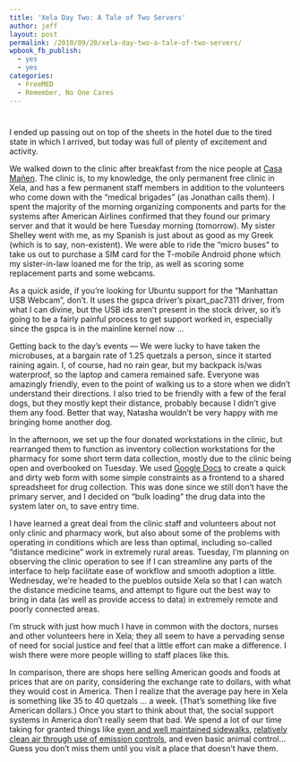 ```yaml
---
title: 'Xela Day Two: A Tale of Two Servers'
author: jeff
layout: post
permalink: /2010/09/20/xela-day-two-a-tale-of-two-servers/
wpbook_fb_publish:
  - yes
  - yes
categories:
  - FreeMED
  - Remember, No One Cares
---
```

# 

I ended up passing out on top of the sheets in the hotel due to the tired state in which I arrived, but today was full of plenty of excitement and activity.

We walked down to the clinic after breakfast from the nice people at [Casa Mañen][1]. The clinic is, to my knowledge, the only permanent free clinic in Xela, and has a few permanent staff members in addition to the volunteers who come down with the “medical brigades” (as Jonathan calls them). I spent the majority of the morning organizing components and parts for the systems after American Airlines confirmed that they found our primary server and that it would be here Tuesday morning (tomorrow). My sister Shelley went with me, as my Spanish is just about as good as my Greek (which is to say, non-existent). We were able to ride the “micro buses” to take us out to purchase a SIM card for the T-mobile Android phone which my sister-in-law loaned me for the trip, as well as scoring some replacement parts and some webcams.

 [1]: http://www.comeseeit.com/

As a quick aside, if you’re looking for Ubuntu support for the “Manhattan USB Webcam”, don’t. It uses the gspca driver’s pixart_pac7311 driver, from what I can divine, but the USB ids aren’t present in the stock driver, so it’s going to be a fairly painful process to get support worked in, especially since the gspca is in the mainline kernel now …

Getting back to the day’s events — We were lucky to have taken the microbuses, at a bargain rate of 1.25 quetzals a person, since it started raining again. I, of course, had no rain gear, but my backpack is/was waterproof, so the laptop and camera remained safe. Everyone was amazingly friendly, even to the point of walking us to a store when we didn’t understand their directions. I also tried to be friendly with a few of the feral dogs, but they mostly kept their distance, probably because I didn’t give them any food. Better that way, Natasha wouldn’t be very happy with me bringing home another dog.

In the afternoon, we set up the four donated workstations in the clinic, but rearranged them to function as inventory collection workstations for the pharmacy for some short term data collection, mostly due to the clinic being open and overbooked on Tuesday. We used [Google Docs][2] to create a quick and dirty web form with some simple constraints as a frontend to a shared spreadsheet for drug collection. This was done since we still don’t have the primary server, and I decided on “bulk loading” the drug data into the system later on, to save entry time.

 [2]: http://docs.google.com/

I have learned a great deal from the clinic staff and volunteers about not only clinic and pharmacy work, but also about some of the problems with operating in conditions which are less than optimal, including so-called “distance medicine” work in extremely rural areas. Tuesday, I’m planning on observing the clinic operation to see if I can streamline any parts of the interface to help facilitate ease of workflow and smooth adoption a little. Wednesday, we’re headed to the pueblos outside Xela so that I can watch the distance medicine teams, and attempt to figure out the best way to bring in data (as well as provide access to data) in extremely remote and poorly connected areas.

I’m struck with just how much I have in common with the doctors, nurses and other volunteers here in Xela; they all seem to have a pervading sense of need for social justice and feel that a little effort can make a difference. I wish there were more people willing to staff places like this.

In comparison, there are shops here selling American goods and foods at prices that are on parity, considering the exchange rate to dollars, with what they would cost in America. Then I realize that the average pay here in Xela is something like 35 to 40 quetzals … a week. (That’s something like five American dollars.) Once you start to think about that, the social support systems in America don’t really seem that bad. We spend a lot of our time taking for granted things like [even and well maintained sidewalks][3], [relatively clean air through use of emission controls][4], and even basic animal control… Guess you don’t miss them until you visit a place that doesn’t have them.

 [3]: http://en.wikipedia.org/wiki/Americans_with_Disabilities_Act_of_1990
 [4]: http://www.epa.gov/air/caa/